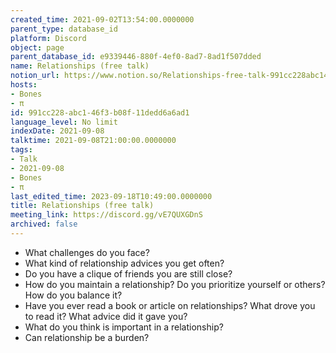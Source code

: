 ```yaml
---
created_time: 2021-09-02T13:54:00.0000000
parent_type: database_id
platform: Discord
object: page
parent_database_id: e9339446-880f-4ef0-8ad7-8ad1f507dded
name: Relationships (free talk)
notion_url: https://www.notion.so/Relationships-free-talk-991cc228abc146f3b08f11dedd6a6ad1
hosts:
- Bones
- π
id: 991cc228-abc1-46f3-b08f-11dedd6a6ad1
language_level: No limit
indexDate: 2021-09-08
talktime: 2021-09-08T21:00:00.0000000
tags:
- Talk
- 2021-09-08
- Bones
- π
last_edited_time: 2023-09-18T10:49:00.0000000
title: Relationships (free talk)
meeting_link: https://discord.gg/vE7QUXGDnS
archived: false
---
```



   - What challenges do you face?
   - What kind of relationship advices you get often?
   - Do you have a clique of friends you are still close?
   - How do you maintain a relationship? Do you prioritize yourself or others? How do you balance it?
   - Have you ever read a book or article on relationships? What drove you to read it? What advice did it gave you?
   - What do you think is important in a relationship?
   - Can relationship be a burden?










